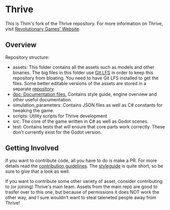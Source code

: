 Thrive
======

This is Thim's fork of the Thrive repository. For more information on Thrive, visit
[Revolutionary Games' Website](https://revolutionarygamesstudio.com/).



Overview
--------

Repository structure:
- assets: This folder contains all the assets such as models and other binaries. The big files in this folder use [Git LFS](https://git-lfs.github.com/) in order to keep this repository from bloating. You need to have Git LFS installed to get the files. Some better editable versions of the assets are stored in a separate [repository](https://github.com/Revolutionary-Games/Thrive-Raw-Assets).
- [doc: Documentation files.](/doc) Contains style guide, engine overview and other useful documentation.
- simulation_parameters: Contains JSON files as well as C# constants for tweaking the game.
- scripts: Utility scripts for Thrive development
- src: The core of the game written in C# as well as Godot scenes.
- test: Contains tests that will ensure that core parts work correctly. These don't currently exist for the Godot version.

Getting Involved
----------------
If you want to contribute code, all you have to do is make a PR. For more details read the [contribution guidelines](CONTRIBUTING.md). The [styleguide](/doc/styleguide.md) is quite short, so be sure to give that a look as well.

If you want to contribute some other variety of asset, consider contributing to (or joining) Thrive's main team. Assets from the main repo are good to trasfer over to this one, but because of permissions it does NOT work the other way, and I sure wouldn't want to steal taleneted people away from Thrive!


[setupguide]: doc/setup_instructions.md
[lfs]: https://wiki.revolutionarygamesstudio.com/wiki/Git_LFS
[learninggodot]: doc/learning_godot.md
